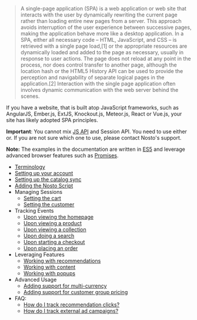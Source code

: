 > A single-page application (SPA) is a web application or web site that interacts with the user by dynamically rewriting the current page rather than loading entire new pages from a server. This approach avoids interruption of the user experience between successive pages, making the application behave more like a desktop application. In a SPA, either all necessary code – HTML, JavaScript, and CSS – is retrieved with a single page load,[1] or the appropriate resources are dynamically loaded and added to the page as necessary, usually in response to user actions. The page does not reload at any point in the process, nor does control transfer to another page, although the location hash or the HTML5 History API can be used to provide the perception and navigability of separate logical pages in the application.[2] Interaction with the single page application often involves dynamic communication with the web server behind the scenes.

If you have a website, that is built atop JavaScript frameworks, such as AngularJS, Ember.js, ExtJS, Knockout.js, Meteor.js, React or Vue.js, your site has likely adopted SPA principles.

**Important**: You cannot mix [JS API](JS-APIs.md) and Session API. You need to use either or. If you are not sure which one to use, please contact Nosto's support.  

**Note:** The examples in the documentation are written in [ES5](https://www.ecma-international.org/ecma-262/5.1/) and leverage advanced browser features such as [Promises](https://developer.mozilla.org/en-US/docs/Web/JavaScript/Reference/Global_Objects/Promise).

  * [Terminology](Session-API---Terminology.md)
  * [Setting up your account](SPA:-Basics.md#Setting-up-your-account)
  * [Setting up the catalog sync](SPA:-Basics.md#setting-up-the-catalog-sync)
  * [Adding the Nosto Script](SPA:-Basics.md#Add-Nosto-script)
  * Managing Sessions
    * [Setting the cart](SPA:-Basics.md#setting-the-cart)
    * [Setting the customer](SPA:-Basics.md#setting-the-customer)
  * Tracking Events
    * [Upon viewing the homepage](SPA:-Basics.md#upon-viewing-the-homepage) 
    * [Upon viewing a product](SPA:-Basics.md#upon-viewing-a-product)
    * [Upon viewing a collection](SPA:-Basics.md#upon-viewing-a-collection)
    * [Upon doing a search](SPA:-Basics.md#upon-doing-a-search)
    * [Upon starting a checkout](SPA:-Basics.md#upon-starting-a-checkout)
    * [Upon placing an order](SPA:-Basics.md#upon-placing-an-order)
* Leveraging Features
  * [Working with recommendations](SPA:-Basics.md#working-with-recommendations)
  * [Working with content](SPA:-Basics.md#working-with-content)
  * [Working with popups](SPA:-Basics.md#working-with-popups)
* Advanced Usage
  * [Adding support for multi-currency](SPA:-Adding-support-for-multi-currency)
  * [Adding support for customer group pricing](SPA:-Adding-support-for-customer-group-pricing)
* FAQ:
  * [How do I track recommendation clicks?](SPA:-FAQ#how-do-i-track-clicks-on-recommendations)
  * [How do I track external ad campaigns?](SPA:-FAQ#tracking-external-advertisement-campaigns)
